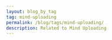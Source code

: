 ```yaml
---
layout: blog_by_tag
tag: mind-uploading
permalink: /blog/tags/mind-uploading/
description: Related to Mind Uploading
---
```

